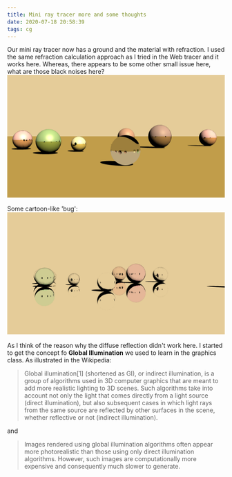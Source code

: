 ```yaml
---
title: Mini ray tracer more and some thoughts
date: 2020-07-18 20:58:39
tags: cg
---
```


Our mini ray tracer now has a ground and the material with refraction. I used the same refraction calculation approach as I tried in the Web tracer and it works here. Whereas, there appears to be some other small issue here, what are those black noises here?
![current stage](/images/toycer/4.png)

Some cartoon-like 'bug':
![some cute 'bug'](/images/toycer/5.png)

As I think of the reason why the diffuse reflection didn't work here. I started to get the concept fo **Global Illumination** we used to learn in the graphics class. As illustrated in the Wikipedia:
> Global illumination[1] (shortened as GI), or indirect illumination, is a group of algorithms used in 3D computer graphics that are meant to add more realistic lighting to 3D scenes. Such algorithms take into account not only the light that comes directly from a light source (direct illumination), but also subsequent cases in which light rays from the same source are reflected by other surfaces in the scene, whether reflective or not (indirect illumination).

and
> Images rendered using global illumination algorithms often appear more photorealistic than those using only direct illumination algorithms. However, such images are computationally more expensive and consequently much slower to generate.


